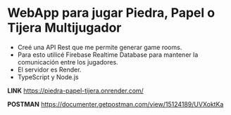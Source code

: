 # WebApp para jugar Piedra, Papel o Tijera Multijugador

- Creé una API Rest que me permite generar game rooms. 
- Para esto utilicé Firebase Realtime Database para mantener la comunicación entre los jugadores.
- El servidor es Render.
- TypeScript y Node.js

**LINK**
https://piedra-papel-tijera.onrender.com/

**POSTMAN**
https://documenter.getpostman.com/view/15124189/UVXoktKa



